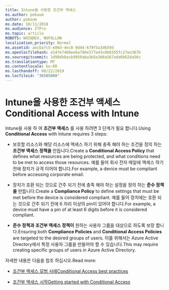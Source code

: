 ```yaml
---
title: Intune을 사용한 조건부 액세스
ms.author: pebaum
author: pebaum
ms.date: 10/11/2018
ms.audience: ITPro
ms.topic: article
ROBOTS: NOINDEX, NOFOLLOW
localization_priority: Normal
ms.assetid: aecba7c5-e86d-4ec8-9d44-679f5a3d659d
ms.openlocfilehash: e147e7460ee6a786e577a43c0b8355fc27ee367b
ms.sourcegitcommit: 1d98db8acb9959aba3b5e308a567ade6b62da56c
ms.translationtype: MT
ms.contentlocale: ko-KR
ms.lasthandoff: 08/22/2019
ms.locfileid: "36505000"
---
```

# <a name="conditional-access-with-intune"></a><span data-ttu-id="00bfd-102">Intune을 사용한 조건부 액세스</span><span class="sxs-lookup"><span data-stu-id="00bfd-102">Conditional Access with Intune</span></span>

<span data-ttu-id="00bfd-103">Intune을 사용 하 여 **조건부 액세스** 를 사용 하려면 3 단계가 필요 합니다.</span><span class="sxs-lookup"><span data-stu-id="00bfd-103">Using **Conditional Access** with Intune requires 3 steps:</span></span> 
  
- <span data-ttu-id="00bfd-104">보호할 리소스와 해당 리소스에 액세스 하기 위해 충족 해야 하는 조건을 정의 하는 **조건부 액세스 정책을** 만듭니다.</span><span class="sxs-lookup"><span data-stu-id="00bfd-104">Create a **Conditional Access Policy** that defines what resources are being protected, and what conditions need to be met to access those resources.</span></span> <span data-ttu-id="00bfd-105">예를 들어 회사 전자 메일에 액세스 하기 전에 장치가 규격 이어야 합니다.</span><span class="sxs-lookup"><span data-stu-id="00bfd-105">For example, a device must be compliant before accessing corporate email.</span></span> 
    
- <span data-ttu-id="00bfd-106">장치가 호환 되는 것으로 간주 되기 전에 충족 해야 하는 설정을 정의 하는 **준수 정책을** 만듭니다.</span><span class="sxs-lookup"><span data-stu-id="00bfd-106">Create a **Compliance Policy** to define settings that must be met before the device is considered compliant.</span></span> <span data-ttu-id="00bfd-107">예를 들어 장치에는 호환 되는 것으로 간주 되기 전에 6 자리 이상의 pin이 있어야 합니다.</span><span class="sxs-lookup"><span data-stu-id="00bfd-107">For example, a device must have a pin of at least 6 digits before it is considered compliant.</span></span> 
    
- <span data-ttu-id="00bfd-108">**준수 정책과** **조건부 액세스 정책이** 원하는 사용자 그룹을 대상으로 하도록 보장 합니다.</span><span class="sxs-lookup"><span data-stu-id="00bfd-108">Ensuring both **Compliance Policies** and **Conditional Access Policies** are targeted to the desired groups of users.</span></span> <span data-ttu-id="00bfd-109">이를 위해서는 Azure Active Directory에서 특정 사용자 그룹을 만들어야 할 수 있습니다.</span><span class="sxs-lookup"><span data-stu-id="00bfd-109">This may require creating specific groups of users in Azure Active Directory.</span></span> 
    
<span data-ttu-id="00bfd-110">자세한 내용은 다음을 참조 하십시오.</span><span class="sxs-lookup"><span data-stu-id="00bfd-110">Read more:</span></span>
  
- [<span data-ttu-id="00bfd-111">조건부 액세스 모범 사례</span><span class="sxs-lookup"><span data-stu-id="00bfd-111">Conditional Access best practices</span></span>](https://docs.microsoft.com/azure/active-directory/conditional-access/best-practices)
    
- [<span data-ttu-id="00bfd-112">조건부 액세스 시작</span><span class="sxs-lookup"><span data-stu-id="00bfd-112">Getting started with Conditional Access </span></span>](https://docs.microsoft.com/azure/active-directory/active-directory-conditional-access-azure-portal-get-started)
    

